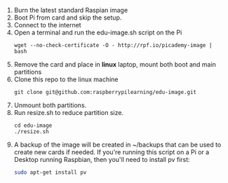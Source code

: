 1. Burn the latest standard Raspian image
1. Boot Pi from card and skip the setup.
1. Connect to the internet
1. Open a terminal and run the edu-image.sh script on the Pi
    ```
    wget --no-check-certificate -O - http://rpf.io/picademy-image | bash
    ```
1. Remove the card and place in **linux** laptop, mount both boot and main partitions 
1. Clone this repo to the linux machine
    ```
    git clone git@github.com:raspberrypilearning/edu-image.git
    ```
1. Unmount both partitions. 
1. Run resize.sh to reduce partition size.
    ```
    cd edu-image
    ./resize.sh
    ```
1. A backup of the image will be created in ~/backups that can be used to create new cards if needed. If you're running this script on a Pi or a Desktop running Raspbian, then you'll need to install pv first: 
	``` bash
	sudo apt-get install pv
	```
